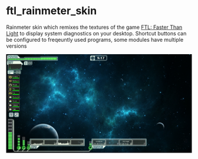 # ftl_rainmeter_skin
Rainmeter skin which remixes the textures of the game [FTL: Faster Than Light](https://subsetgames.com/ftl.html) to display system diagnostics on your desktop. Shortcut buttons can be configured to freqeuntly used programs, some modules have multiple versions

![Screenshot of FTL skin on a desktop](screenshots/screenshot-1.png)
